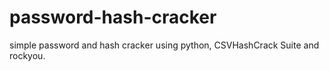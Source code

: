 # password-hash-cracker
simple password and hash cracker using python, CSVHashCrack Suite and rockyou.
